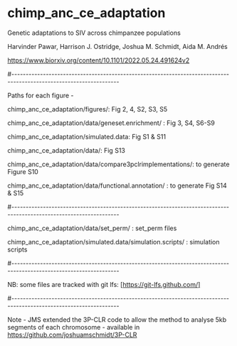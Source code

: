 # chimp_anc_ce_adaptation

Genetic adaptations to SIV across chimpanzee populations

Harvinder Pawar, Harrison J. Ostridge, Joshua M. Schmidt, Aida M. Andrés

https://www.biorxiv.org/content/10.1101/2022.05.24.491624v2

#-------------------------------------------------------------------------------------------------------------------

Paths for each figure -

chimp_anc_ce_adaptation/figures/: Fig 2, 4, S2, S3, S5

chimp_anc_ce_adaptation/data/geneset.enrichment/ : Fig 3, S4, S6-S9

chimp_anc_ce_adaptation/simulated.data: Fig S1 & S11

chimp_anc_ce_adaptation/data/: Fig S13

chimp_anc_ce_adaptation/data/compare3pclrimplementations/: to generate Figure S10

chimp_anc_ce_adaptation/data/functional.annotation/ : to generate Fig S14 & S15

#-------------------------------------------------------------------------------------------------------------------

chimp_anc_ce_adaptation/data/set_perm/ : set_perm files

chimp_anc_ce_adaptation/simulated.data/simulation.scripts/ : simulation scripts

#-------------------------------------------------------------------------------------------------------------------

NB: some files are tracked with git lfs:
[https://git-lfs.github.com/]

#-------------------------------------------------------------------------------------------------------------------

Note - JMS extended the 3P-CLR code to allow the method to analyse 5kb segments of each chromosome - available in https://github.com/joshuamschmidt/3P-CLR 
